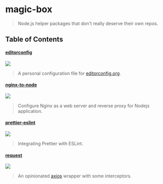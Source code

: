 # magic-box

> Node.js helper packages that don't really deserve their own repos.

## Table of Contents

#### [editorconfig](./packages/editorconfig)

[![](https://img.shields.io/badge/version-v1.0.0-brightgreen.svg)](./packages/editorconfig)

> A personal configuration file for [editorconfig.org](http://editorconfig.org).

#### [nginx-to-node](./packages/nginx-to-node)

[![](https://img.shields.io/badge/version-v0.1.3-brightgreen.svg)](./packages/nginx-to-node)

> Configure Nginx as a web server and reverse proxy for Nodejs application.

#### [prettier-eslint](./packages/prettier-eslint)

[![](https://img.shields.io/badge/version-v0.2.0-brightgreen.svg)](./packages/prettier-eslint)

> Integrating Prettier with ESLint.

#### [request](./packages/request)

[![](https://img.shields.io/badge/version-v0.1.2-brightgreen.svg)]()

> An opinionated [axios](https://github.com/axios/axios) wrapper with some interceptors.
